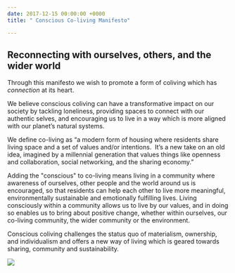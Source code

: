 ```yaml
---
date: 2017-12-15 00:00:00 +0000
title: " Conscious Co-living Manifesto"

---
```

## Reconnecting with ourselves, others, and the wider world

  
Through this manifesto we wish to promote a form of coliving which has _connection_ at its heart.

We believe conscious coliving can have a transformative impact on our society by tackling loneliness, providing spaces to connect with our authentic selves, and encouraging us to live in a way which is more aligned with our planet’s natural systems. 

 We define co-living as “a modern form of housing where residents share living space and a set of values and/or intentions.  It’s a new take on an old idea, imagined by a millennial generation that values things like openness and collaboration, social networking, and the sharing economy.”

Adding the "conscious" to co-living means living in a community where awareness of ourselves, other people and the world around us is encouraged, so that residents can help each other to live more meaningful, environmentally sustainable and emotionally fulfilling lives. Living consciously within a community allows us to live by our values, and in doing so enables us to bring about positive change, whether within ourselves, our co-living community, the wider community or the environment.  

Conscious coliving challenges the status quo of materialism, ownership, and individualism and offers a new way of living which is geared towards sharing, community and sustainability. 

<img src="/uploads/2018/06/29/Coliving Manifesto Diagram 6.jpg"><br/><br/>